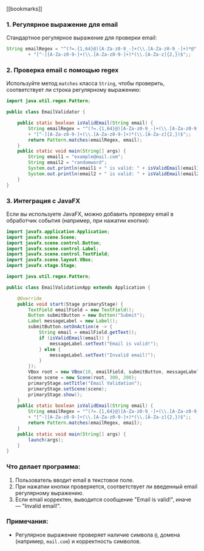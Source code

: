 [[bookmarks]]
### 1. Регулярное выражение для email

Стандартное регулярное выражение для проверки email:

```java ignore
String emailRegex = "^(?=.{1,64}@)[A-Za-z0-9_-]+(\\.[A-Za-z0-9_-]+)*@"  
        + "[^-][A-Za-z0-9-]+(\\.[A-Za-z0-9-]+)*(\\.[A-Za-z]{2,})$";;
```

### 2. Проверка email с помощью regex

Используйте метод `matches` класса `String`, чтобы проверить, соответствует ли строка регулярному выражению:

```java ignore
import java.util.regex.Pattern;

public class EmailValidator {

    public static boolean isValidEmail(String email) {
        String emailRegex = "^(?=.{1,64}@)[A-Za-z0-9_-]+(\\.[A-Za-z0-9_-]+)*@"  
        + "[^-][A-Za-z0-9-]+(\\.[A-Za-z0-9-]+)*(\\.[A-Za-z]{2,})$";;
        return Pattern.matches(emailRegex, email);
    }
    public static void main(String[] args) {
        String email1 = "example@mail.com";
        String email2 = "randomword";
        System.out.println(email1 + " is valid: " + isValidEmail(email1)); // true
        System.out.println(email2 + " is valid: " + isValidEmail(email2)); // false
    }
}
```

### 3. Интеграция с JavaFX

Если вы используете JavaFX, можно добавить проверку email в обработчик события (например, при нажатии кнопки):

```java ignore
import javafx.application.Application;
import javafx.scene.Scene;
import javafx.scene.control.Button;
import javafx.scene.control.Label;
import javafx.scene.control.TextField;
import javafx.scene.layout.VBox;
import javafx.stage.Stage;

import java.util.regex.Pattern;

public class EmailValidationApp extends Application {

    @Override
    public void start(Stage primaryStage) {
        TextField emailField = new TextField();
        Button submitButton = new Button("Submit");
        Label messageLabel = new Label();
        submitButton.setOnAction(e -> {
            String email = emailField.getText();
            if (isValidEmail(email)) {
                messageLabel.setText("Email is valid!");
            } else {
                messageLabel.setText("Invalid email!");
            }
        });
        VBox root = new VBox(10, emailField, submitButton, messageLabel);
        Scene scene = new Scene(root, 300, 200);
        primaryStage.setTitle("Email Validation");
        primaryStage.setScene(scene);
        primaryStage.show();
    }
    public static boolean isValidEmail(String email) {
        String emailRegex = "^(?=.{1,64}@)[A-Za-z0-9_-]+(\\.[A-Za-z0-9_-]+)*@"  
        + "[^-][A-Za-z0-9-]+(\\.[A-Za-z0-9-]+)*(\\.[A-Za-z]{2,})$";;
        return Pattern.matches(emailRegex, email);
    }
    public static void main(String[] args) {
        launch(args);
    }
}

```
### Что делает программа:

1. Пользователь вводит email в текстовое поле.
2. При нажатии кнопки проверяется, соответствует ли введенный email регулярному выражению.
3. Если email корректен, выводится сообщение "Email is valid!", иначе — "Invalid email!".

### Примечания:

- Регулярное выражение проверяет наличие символа `@`, домена (например, `mail.com`) и корректность символов.